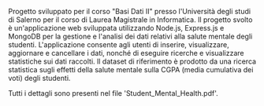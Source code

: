 Progetto sviluppato per il corso "Basi Dati II" presso l'Università degli studi di Salerno per il corso di Laurea Magistrale in Informatica. 
Il progetto svolto è un'applicazione web sviluppata utilizzando Node.js, Express.js e MongoDB per la gestione e l'analisi dei dati relativi alla salute mentale degli studenti. L'applicazione consente agli utenti di inserire, visualizzare, aggiornare e cancellare i dati, nonché di eseguire ricerche e visualizzare statistiche sui dati raccolti.
Il dataset di riferimento è prodotto da una ricerca statistica sugli effetti della salute mentale sulla CGPA (media cumulativa dei voti) degli studenti. 

Tutti i dettagli sono presenti nel file 'Student_Mental_Health.pdf'.
